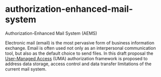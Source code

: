 # authorization-enhanced-mail-system
Authorization-Enhanced Mail System (AEMS)

Electronic mail (email) is the most pervasive form of business information exchange. Email is often used not only as an interpersonal communication tool, but also as the default choice to send files. In this draft proposal the [User-Managed Access][1] (UMA) authorization framework is proposed to address data storage, access control and data transfer limitations of the current mail system.

[1]: https://en.wikipedia.org/wiki/User-Managed_Access